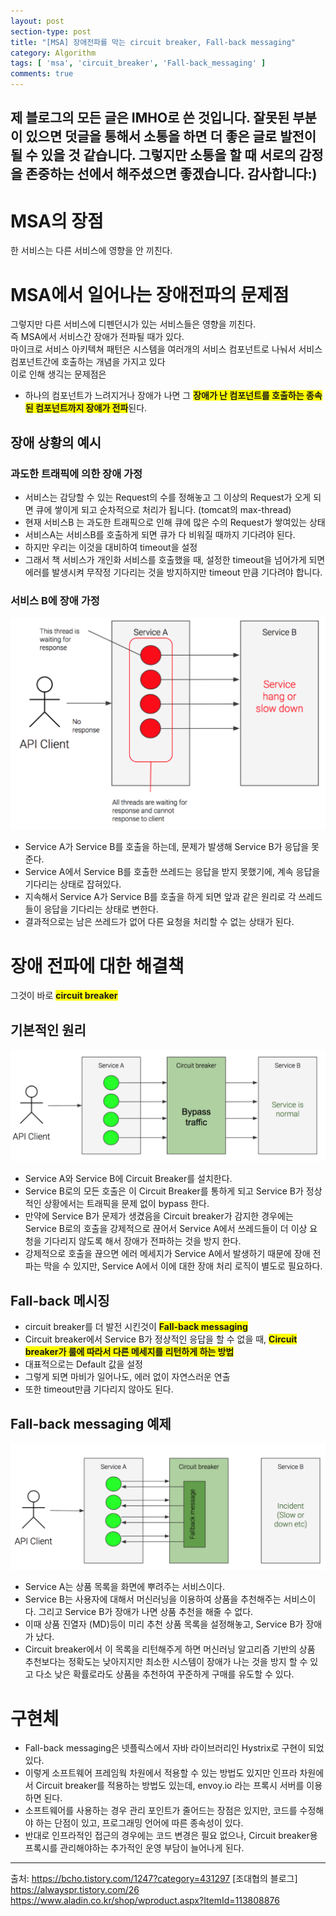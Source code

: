 ```yaml
---
layout: post
section-type: post
title: "[MSA] 장애전파를 막는 circuit breaker, Fall-back messaging"
category: Algorithm
tags: [ 'msa', 'circuit_breaker', 'Fall-back_messaging' ]
comments: true
---
```

제 블로그의 모든 글은 IMHO로 쓴 것입니다.
잘못된 부분이 있으면 덧글을 통해서 소통을 하면 더 좋은 글로 발전이 될 수 있을 것 같습니다.
그렇지만 소통을 할 때 서로의 감정을 존중하는 선에서 해주셨으면 좋겠습니다.
감사합니다:)
---

# MSA의 장점
한 서비스는 다른 서비스에 영향을 안 끼친다.


# MSA에서 일어나는 장애전파의 문제점
그렇지만 다른 서비스에 디펜던시가 있는 서비스들은 영향을 끼친다.  
즉 MSA에서 서비스간 장애가 전파될 때가 있다.  
마이크로 서비스 아키텍쳐 패턴은 시스템을 여러개의 서비스 컴포넌트로 나눠서 서비스 컴포넌트간에 호출하는 개념을 가지고 있다  
이로 인해 생긱는 문제점은  
- 하나의 컴포넌트가 느려지거나 장애가 나면 그 <span style="background-color:yellow"><b>장애가 난 컴포넌트를 호출하는 종속된 컴포넌트까지 장애가 전파</b></span>된다.




## 장애 상황의 예시


### 과도한 트래픽에 의한 장애 가정
- 서비스는 감당할 수 있는 Request의 수를 정해놓고 그 이상의 Request가 오게 되면 큐에 쌓이게 되고 순차적으로 처리가 됩니다. (tomcat의 max-thread)
- 현재 서비스B 는 과도한 트래픽으로 인해 큐에 많은 수의 Request가 쌓여있는 상태
- 서비스A는 서비스B를 호출하게 되면 큐가 다 비워질 때까지 기다려야 된다.
- 하지만 우리는 이것을 대비하여 timeout을 설정
- 그래서 책 서비스가 개인화 서비스를 호출했을 때, 설정한 timeout을 넘어가게 되면 에러를 발생시켜 무작정 기다리는 것을 방지하지만 timeout 만큼 기다려야 합니다.



### 서비스 B에 장애 가정
<img alt="success" src = "/images/2019-05-09-circuit-breaker/problem.png"/>

- Service A가 Service B를 호출을 하는데, 문제가 발생해 Service B가 응답을 못준다.
- Service A에서 Service B를 호출한 쓰레드는 응답을 받지 못했기에, 계속 응답을 기다리는 상태로 잡혀있다.
- 지속해서 Service A가 Service B를 호출을 하게 되면 앞과 같은 원리로 각 쓰레드들이 응답을 기다리는 상태로 변한다.
- 결과적으로는 남은 쓰레드가 없어 다른 요청을 처리할 수 없는 상태가 된다.





# 장애 전파에 대한 해결책
그것이 바로 <span style="background-color:yellow"><b>circuit breaker</b></span>

## 기본적인 원리
<img alt="success" src = "/images/2019-05-09-circuit-breaker/solution1.png"/>

- Service A와 Service B에 Circuit Breaker를 설치한다.
- Service B로의 모든 호출은 이 Circuit Breaker를 통하게 되고 Service B가 정상적인 상황에서는 트래픽을 문제 없이 bypass 한다.
- 만약에 Service B가 문제가 생겼음을 Circuit breaker가 감지한 경우에는 Service B로의 호출을 강제적으로 끊어서 Service A에서 쓰레드들이 더 이상 요청을 기다리지 않도록 해서 장애가 전파하는 것을 방지 한다.
- 강제적으로 호출을 끊으면 에러 메세지가 Service A에서 발생하기 때문에 장애 전파는 막을 수 있지만, Service A에서 이에 대한 장애 처리 로직이 별도로 필요하다.




## Fall-back 메시징
- circuit breaker를 더 발전 시킨것이 <span style="background-color:yellow"><b> Fall-back messaging </b></span>
- Circuit breaker에서 Service B가 정상적인 응답을 할 수 없을 때, <span style="background-color:yellow"><b> Circuit breaker가 룰에 따라서 다른 메세지를 리턴하게 하는 방법 </b></span>
- 대표적으로는 Default 값을 설정
- 그렇게 되면 마비가 일어나도, 에러 없이 자연스러운 연출
- 또한 timeout만큼 기다리지 않아도 된다.



## Fall-back messaging 예제
<img alt="success" src = "/images/2019-05-09-circuit-breaker/solution2.png"/>

- Service A는 상품 목록을 화면에 뿌려주는 서비스이다.
- Service B는 사용자에 대해서 머신러닝을 이용하여 상품을 추천해주는 서비스이다. 그리고 Service B가 장애가 나면 상품 추천을 해줄 수 없다.
- 이때 상품 진열자 (MD)등이 미리 추천 상품 목록을 설정해놓고, Service B가 장애가 났다.
- Circuit breaker에서 이 목록을 리턴해주게 하면 머신러닝 알고리즘 기반의 상품 추천보다는 정확도는 낮아지지만 최소한 시스템이 장애가 나는 것을 방지 할 수 있고 다소 낮은 확률로라도 상품을 추천하여 꾸준하게 구매를 유도할 수 있다.




# 구현체
- Fall-back messaging은 넷플릭스에서 자바 라이브러리인 Hystrix로 구현이 되었있다.
- 이렇게 소프트웨어 프레임웍 차원에서 적용할 수 있는 방법도 있지만 인프라 차원에서 Circuit breaker를 적용하는 방법도 있는데, envoy.io 라는 프록시 서버를 이용하면 된다.
- 소프트웨어를 사용하는 경우 관리 포인트가 줄어드는 장점은 있지만, 코드를 수정해야 하는 단점이 있고, 프로그래밍 언어에 따른 종속성이 있다.
- 반대로 인프라적인 접근의 경우에는 코드 변경은 필요 없으나, Circuit breaker용 프록시를 관리해야하는 추가적인 운영 부담이 늘어나게 된다.






---
출처: https://bcho.tistory.com/1247?category=431297 [조대협의 블로그]  
https://alwayspr.tistory.com/26  
https://www.aladin.co.kr/shop/wproduct.aspx?ItemId=113808876  
